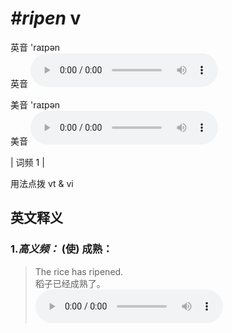 # ***\#ripen*** v
英音 'raɪpən  
英音
<audio src="./media/ripen-B.aac" controls="controls"></audio>

美音 'raɪpən  
美音
<audio src="./media/ripen.aac" controls="controls"></audio>



| 词频 1 |  

用法点拨  vt & vi

英文释义
---
### 1.*高义频：* **(使) 成熟：**  

 > The rice has ripened.   
 > 稻子已经成熟了。    
<audio src="./media/ripen-1.aac" controls="controls"></audio>


